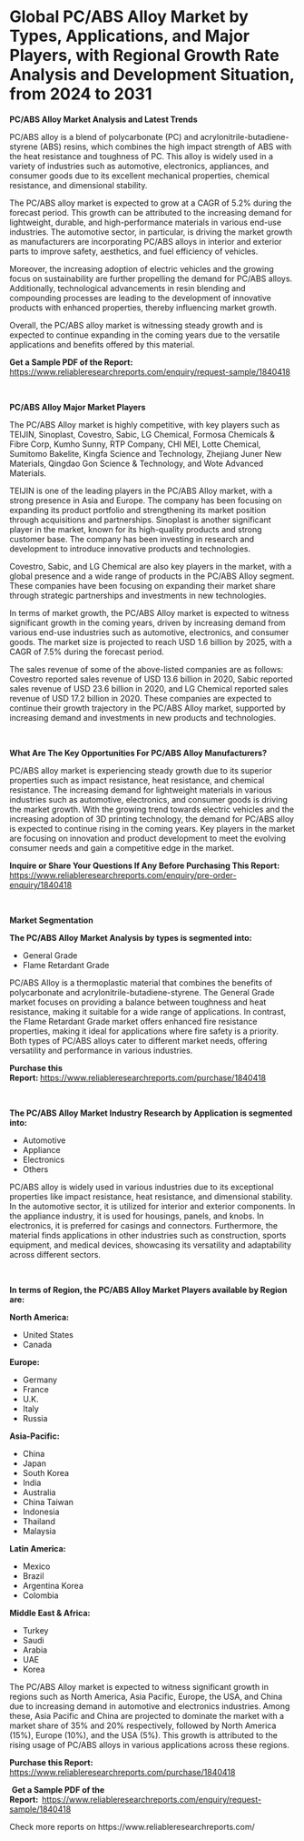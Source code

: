 <p><h1>Global PC/ABS Alloy Market by Types, Applications, and Major Players, with Regional Growth Rate Analysis and Development Situation, from 2024 to 2031</h1></p><p><strong>PC/ABS Alloy Market Analysis and Latest Trends</strong></p>
<p><p>PC/ABS alloy is a blend of polycarbonate (PC) and acrylonitrile-butadiene-styrene (ABS) resins, which combines the high impact strength of ABS with the heat resistance and toughness of PC. This alloy is widely used in a variety of industries such as automotive, electronics, appliances, and consumer goods due to its excellent mechanical properties, chemical resistance, and dimensional stability.</p><p>The PC/ABS alloy market is expected to grow at a CAGR of 5.2% during the forecast period. This growth can be attributed to the increasing demand for lightweight, durable, and high-performance materials in various end-use industries. The automotive sector, in particular, is driving the market growth as manufacturers are incorporating PC/ABS alloys in interior and exterior parts to improve safety, aesthetics, and fuel efficiency of vehicles.</p><p>Moreover, the increasing adoption of electric vehicles and the growing focus on sustainability are further propelling the demand for PC/ABS alloys. Additionally, technological advancements in resin blending and compounding processes are leading to the development of innovative products with enhanced properties, thereby influencing market growth.</p><p>Overall, the PC/ABS alloy market is witnessing steady growth and is expected to continue expanding in the coming years due to the versatile applications and benefits offered by this material.</p></p>
<p><strong>Get a Sample PDF of the Report:&nbsp;</strong> <a href="https://www.reliableresearchreports.com/enquiry/request-sample/1840418">https://www.reliableresearchreports.com/enquiry/request-sample/1840418</a></p>
<p>&nbsp;</p>
<p><strong>PC/ABS Alloy Major Market Players</strong></p>
<p><p>The PC/ABS Alloy market is highly competitive, with key players such as TEIJIN, Sinoplast, Covestro, Sabic, LG Chemical, Formosa Chemicals & Fibre Corp, Kumho Sunny, RTP Company, CHI MEI, Lotte Chemical, Sumitomo Bakelite, Kingfa Science and Technology, Zhejiang Juner New Materials, Qingdao Gon Science & Technology, and Wote Advanced Materials.</p><p>TEIJIN is one of the leading players in the PC/ABS Alloy market, with a strong presence in Asia and Europe. The company has been focusing on expanding its product portfolio and strengthening its market position through acquisitions and partnerships. Sinoplast is another significant player in the market, known for its high-quality products and strong customer base. The company has been investing in research and development to introduce innovative products and technologies.</p><p>Covestro, Sabic, and LG Chemical are also key players in the market, with a global presence and a wide range of products in the PC/ABS Alloy segment. These companies have been focusing on expanding their market share through strategic partnerships and investments in new technologies. </p><p>In terms of market growth, the PC/ABS Alloy market is expected to witness significant growth in the coming years, driven by increasing demand from various end-use industries such as automotive, electronics, and consumer goods. The market size is projected to reach USD 1.6 billion by 2025, with a CAGR of 7.5% during the forecast period.</p><p>The sales revenue of some of the above-listed companies are as follows: Covestro reported sales revenue of USD 13.6 billion in 2020, Sabic reported sales revenue of USD 23.6 billion in 2020, and LG Chemical reported sales revenue of USD 17.2 billion in 2020. These companies are expected to continue their growth trajectory in the PC/ABS Alloy market, supported by increasing demand and investments in new products and technologies.</p></p>
<p>&nbsp;</p>
<p><strong>What Are The Key Opportunities For PC/ABS Alloy Manufacturers?</strong></p>
<p><p>PC/ABS alloy market is experiencing steady growth due to its superior properties such as impact resistance, heat resistance, and chemical resistance. The increasing demand for lightweight materials in various industries such as automotive, electronics, and consumer goods is driving the market growth. With the growing trend towards electric vehicles and the increasing adoption of 3D printing technology, the demand for PC/ABS alloy is expected to continue rising in the coming years. Key players in the market are focusing on innovation and product development to meet the evolving consumer needs and gain a competitive edge in the market.</p></p>
<p><strong>Inquire or Share Your Questions If Any Before Purchasing This Report:</strong> <a href="https://www.reliableresearchreports.com/enquiry/pre-order-enquiry/1840418">https://www.reliableresearchreports.com/enquiry/pre-order-enquiry/1840418</a></p>
<p>&nbsp;</p>
<p><strong>Market Segmentation</strong></p>
<p><strong>The PC/ABS Alloy Market Analysis by types is segmented into:</strong></p>
<p><ul><li>General Grade</li><li>Flame Retardant Grade</li></ul></p>
<p><p>PC/ABS Alloy is a thermoplastic material that combines the benefits of polycarbonate and acrylonitrile-butadiene-styrene. The General Grade market focuses on providing a balance between toughness and heat resistance, making it suitable for a wide range of applications. In contrast, the Flame Retardant Grade market offers enhanced fire resistance properties, making it ideal for applications where fire safety is a priority. Both types of PC/ABS alloys cater to different market needs, offering versatility and performance in various industries.</p></p>
<p><strong>Purchase this Report:&nbsp;</strong><a href="https://www.reliableresearchreports.com/purchase/1840418">https://www.reliableresearchreports.com/purchase/1840418</a></p>
<p>&nbsp;</p>
<p><strong>The PC/ABS Alloy Market Industry Research by Application is segmented into:</strong></p>
<p><ul><li>Automotive</li><li>Appliance</li><li>Electronics</li><li>Others</li></ul></p>
<p><p>PC/ABS alloy is widely used in various industries due to its exceptional properties like impact resistance, heat resistance, and dimensional stability. In the automotive sector, it is utilized for interior and exterior components. In the appliance industry, it is used for housings, panels, and knobs. In electronics, it is preferred for casings and connectors. Furthermore, the material finds applications in other industries such as construction, sports equipment, and medical devices, showcasing its versatility and adaptability across different sectors.</p></p>
<p>&nbsp;</p>
<p><strong>In terms of Region, the PC/ABS Alloy Market Players available by Region are:</strong></p>
<p>
    <p> <strong> North America: </strong>
        <ul>
            <li>United States</li>
            <li>Canada</li>
        </ul>
        </p> 
    <p> <strong> Europe: </strong>
        <ul>
            <li>Germany</li>
            <li>France</li>
            <li>U.K.</li>
            <li>Italy</li>
            <li>Russia</li>
        </ul>
        </p> 
    <p> <strong> Asia-Pacific: </strong>
        <ul>
            <li>China</li>
            <li>Japan</li>
            <li>South Korea</li>
            <li>India</li>
            <li>Australia</li>
            <li>China Taiwan</li>
            <li>Indonesia</li>
            <li>Thailand</li>
            <li>Malaysia</li>
        </ul>
        </p> 
    <p> <strong> Latin America: </strong>
        <ul>
            <li>Mexico</li>
            <li>Brazil</li>
            <li>Argentina Korea</li>
            <li>Colombia</li>
        </ul>
        </p> 
    <p> <strong> Middle East & Africa: </strong>
        <ul>
            <li>Turkey</li>
            <li>Saudi</li>
            <li>Arabia</li>
            <li>UAE</li>
            <li>Korea</li>
        </ul>
    </p>
    </p>
<p><p>The PC/ABS Alloy market is expected to witness significant growth in regions such as North America, Asia Pacific, Europe, the USA, and China due to increasing demand in automotive and electronics industries. Among these, Asia Pacific and China are projected to dominate the market with a market share of 35% and 20% respectively, followed by North America (15%), Europe (10%), and the USA (5%). This growth is attributed to the rising usage of PC/ABS alloys in various applications across these regions.</p></p>
<p><strong>Purchase this Report: </strong><a href="https://www.reliableresearchreports.com/purchase/1840418">https://www.reliableresearchreports.com/purchase/1840418</a></p>
<p>&nbsp;<strong>Get a Sample PDF of the Report:&nbsp;&nbsp;</strong><a href="https://www.reliableresearchreports.com/enquiry/request-sample/1840418">https://www.reliableresearchreports.com/enquiry/request-sample/1840418</a></p>
<p><strong></strong></p>
<p>Check more reports on https://www.reliableresearchreports.com/</p>